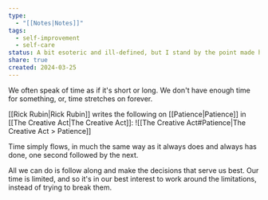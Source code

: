 ```yaml
---
type:
  - "[[Notes|Notes]]"
tags:
  - self-improvement
  - self-care
status: A bit esoteric and ill-defined, but I stand by the point made here.
share: true
created: 2024-03-25
---
```


We often speak of time as if it's short or long. We don't have enough time for something, or, time stretches on forever.

[[Rick Rubin|Rick Rubin]] writes the following on [[Patience|Patience]] in [[The Creative Act|The Creative Act]]:
![[The Creative Act#Patience|The Creative Act > Patience]]

Time simply flows, in much the same way as it always does and always has done, one second followed by the next.

All we can do is follow along and make the decisions that serve us best. Our time is limited, and so it's in our best interest to work around the limitations, instead of trying to break them.



